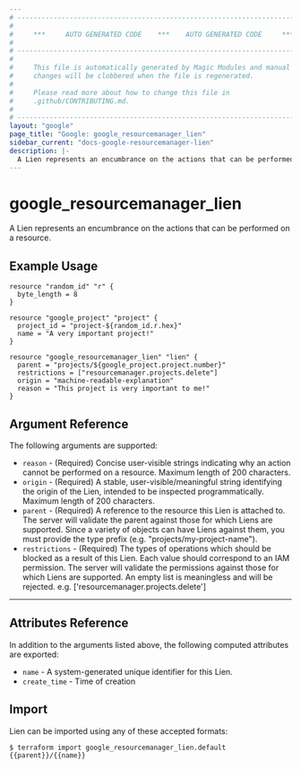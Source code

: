 ```yaml
---
# ----------------------------------------------------------------------------
#
#     ***     AUTO GENERATED CODE    ***    AUTO GENERATED CODE     ***
#
# ----------------------------------------------------------------------------
#
#     This file is automatically generated by Magic Modules and manual
#     changes will be clobbered when the file is regenerated.
#
#     Please read more about how to change this file in
#     .github/CONTRIBUTING.md.
#
# ----------------------------------------------------------------------------
layout: "google"
page_title: "Google: google_resourcemanager_lien"
sidebar_current: "docs-google-resourcemanager-lien"
description: |-
  A Lien represents an encumbrance on the actions that can be performed on a resource.
---
```


# google\_resourcemanager\_lien

A Lien represents an encumbrance on the actions that can be performed on a resource.


## Example Usage

```hcl
resource "random_id" "r" {
  byte_length = 8
}

resource "google_project" "project" {
  project_id = "project-${random_id.r.hex}"
  name = "A very important project!"
}

resource "google_resourcemanager_lien" "lien" {
  parent = "projects/${google_project.project.number}"
  restrictions = ["resourcemanager.projects.delete"]
  origin = "machine-readable-explanation"
  reason = "This project is very important to me!"
}
```

## Argument Reference

The following arguments are supported:

* `reason` -
  (Required)
  Concise user-visible strings indicating why an action cannot be performed
  on a resource. Maximum length of 200 characters.
* `origin` -
  (Required)
  A stable, user-visible/meaningful string identifying the origin
  of the Lien, intended to be inspected programmatically. Maximum length of
  200 characters.
* `parent` -
  (Required)
  A reference to the resource this Lien is attached to.
  The server will validate the parent against those for which Liens are supported.
  Since a variety of objects can have Liens against them, you must provide the type
  prefix (e.g. "projects/my-project-name").
* `restrictions` -
  (Required)
  The types of operations which should be blocked as a result of this Lien.
  Each value should correspond to an IAM permission. The server will validate
  the permissions against those for which Liens are supported.  An empty
  list is meaningless and will be rejected.
  e.g. ['resourcemanager.projects.delete']


- - -



## Attributes Reference

In addition to the arguments listed above, the following computed attributes are exported:

* `name` -
  A system-generated unique identifier for this Lien.
* `create_time` -
  Time of creation



## Import

Lien can be imported using any of these accepted formats:

```
$ terraform import google_resourcemanager_lien.default {{parent}}/{{name}}
```
